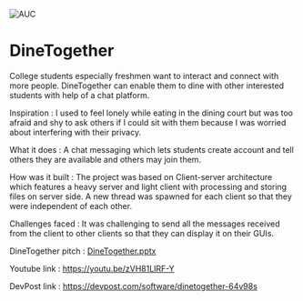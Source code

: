 ![AUC](https://user-images.githubusercontent.com/89639405/156903667-4bfd0007-c0e0-4da6-949c-c879f89c9d39.png)
# DineTogether
College students especially freshmen want to interact and connect with more people. DineTogether can enable them to dine with other interested students with help of a chat platform.

Inspiration : I used to feel lonely while eating in the dining court but was too afraid and shy to ask others if I could sit with them because I was worried about interfering with their privacy.

What it does : A chat messaging which lets students create account and tell others they are available and others may join them.

How was it built : The project was based on Client-server architecture which features a heavy server and light client with processing and storing files on server side. A new thread was spawned for each client so that they were independent of each other.

Challenges faced : It was challenging to send all the messages received from the client to other clients so that they can display it on their GUIs.

DineTogether pitch : [DineTogether.pptx](https://github.com/abhullar05/DineTogether/files/8191699/DineTogether.pptx)

Youtube link : https://youtu.be/zVH81LIRF-Y

DevPost link : https://devpost.com/software/dinetogether-64v98s
